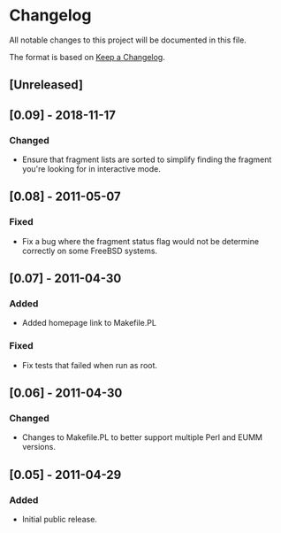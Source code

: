 # Changelog
All notable changes to this project will be documented in this file.

The format is based on [Keep a Changelog](https://keepachangelog.com/en/1.0.0/).

## [Unreleased]

## [0.09] - 2018-11-17
### Changed
- Ensure that fragment lists are sorted to simplify finding the fragment you're looking for in interactive mode.

## [0.08] - 2011-05-07
### Fixed
- Fix a bug where the fragment status flag would not be determine correctly on some FreeBSD systems.

## [0.07] - 2011-04-30
### Added
- Added homepage link to Makefile.PL

### Fixed
- Fix tests that failed when run as root.

## [0.06] - 2011-04-30
### Changed
- Changes to Makefile.PL to better support multiple Perl and EUMM versions.

## [0.05] - 2011-04-29
### Added
- Initial public release.
